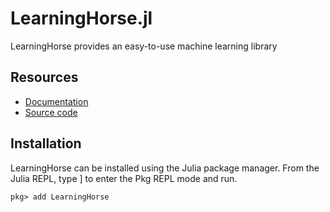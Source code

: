 # LearningHorse.jl

LearningHorse provides an easy-to-use machine learning library

## Resources
- [Documentation](https://ik1-414-39231.vs.sakura.ne.jp/learninghorse/)
- [Source code](https://github.com/QGMW22/Learninghorse.jl)

## Installation
LearningHorse can be installed using the Julia package manager.
From the Julia REPL, type ] to enter the Pkg REPL mode and run.
```
pkg> add LearningHorse
```